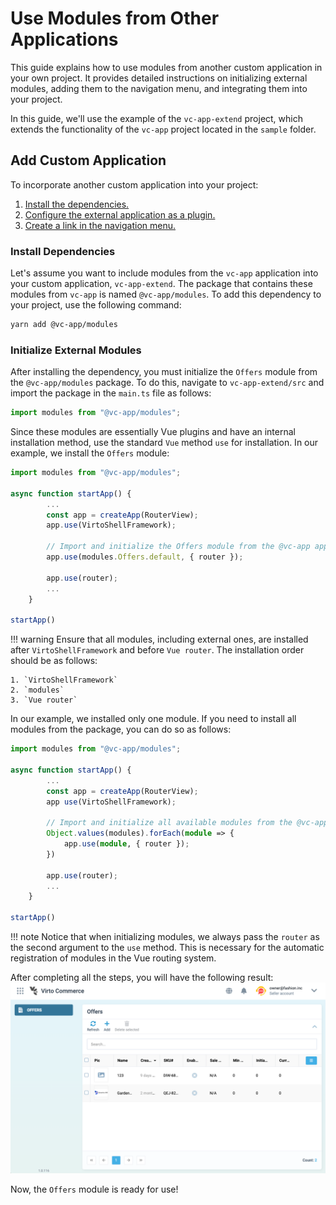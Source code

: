 # Use Modules from Other Applications

This guide explains how to use modules from another custom application in your own project. It provides detailed instructions on initializing external modules, adding them to the navigation menu, and integrating them into your project.

In this guide, we'll use the example of the `vc-app-extend` project, which extends the functionality of the `vc-app` project located in the `sample` folder.

## Add Custom Application

To incorporate another custom application into your project:

1. [Install the dependencies.](Using-Modules-from-Other-Applications.md#installing-dependencies)
1. [Configure the external application as a plugin.](Using-Modules-from-Other-Applications.md#initializing-external-modules)
1. [Create a link in the navigation menu.](Using-Modules-from-Other-Applications.md#adding-a-module-to-the-navigation-menu)

### Install Dependencies

Let's assume you want to include modules from the `vc-app` application into your custom application, `vc-app-extend`. The package that contains these modules from `vc-app` is named `@vc-app/modules`. To add this dependency to your project, use the following command:

```bash
yarn add @vc-app/modules
```

### Initialize External Modules

After installing the dependency, you must initialize the `Offers` module from the `@vc-app/modules` package. To do this, navigate to `vc-app-extend/src` and import the package in the `main.ts` file as follows:

```typescript
import modules from "@vc-app/modules";
```

Since these modules are essentially Vue plugins and have an internal installation method, use the standard `Vue` method `use` for installation. In our example, we install the `Offers` module:

```typescript
import modules from "@vc-app/modules";

async function startApp() {
        ...
        const app = createApp(RouterView);
        app.use(VirtoShellFramework);

        // Import and initialize the Offers module from the @vc-app application
        app.use(modules.Offers.default, { router });

        app.use(router);
        ...
    }

startApp()
```

!!! warning
    Ensure that all modules, including external ones, are installed after `VirtoShellFramework` and before `Vue router`. The installation order should be as follows:

    1. `VirtoShellFramework`
    2. `modules`
    3. `Vue router`

In our example, we installed only one module. If you need to install all modules from the package, you can do so as follows:

```typescript
import modules from "@vc-app/modules";

async function startApp() {
        ...
        const app = createApp(RouterView);
        app use(VirtoShellFramework);

        // Import and initialize all available modules from the @vc-app application
        Object.values(modules).forEach(module => {
            app.use(module, { router });
        })

        app.use(router);
        ...
    }

startApp()
```

!!! note
    Notice that when initializing modules, we always pass the `router` as the second argument to the `use` method. This is necessary for the automatic registration of modules in the Vue routing system.


After completing all the steps, you will have the following result:
![Provided Offers](../../../media/added-offers-menu.png)

Now, the `Offers` module is ready for use!
